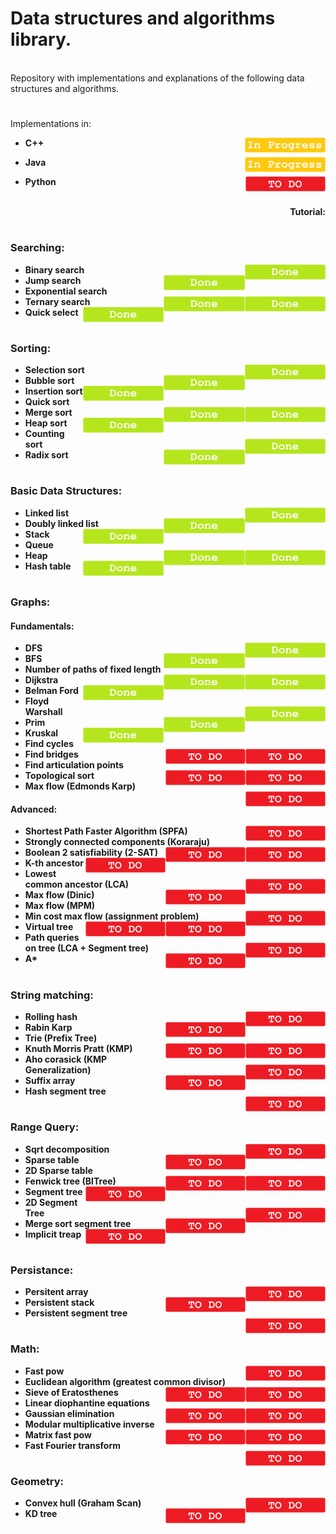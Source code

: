 # Data structures and algorithms library.

<br>
Repository with implementations and explanations of the following data structures and algorithms.<br>

#

Implementations in:
- <p display="inline"> 
    <strong>C++</strong>
    <img height="24px" align="right" left="10px" src="https://github.com/mihail-m/CP-implementations/blob/master/resources/InProgress.png">
  </p>
- <p display="inline"> 
    <strong>Java</strong> 
    <img height="24px" align="right" src="https://github.com/mihail-m/CP-implementations/blob/master/resources/InProgress.png">
  </p>
- <p display="inline"> 
    <strong>Python<strong> 
    <img height="24px" align="right" src="https://github.com/mihail-m/CP-implementations/blob/master/resources/ToDo.png">
  </p>

<p align="right">
  <br>
  <strong>Tutorial:</strong>
</p>

#

### Searching:
  - Binary search <img height="24px" align="right" left="10px" src="https://github.com/mihail-m/CP-implementations/blob/master/resources/Done.png">
  - Jump search <img height="24px" align="right" left="10px" src="https://github.com/mihail-m/CP-implementations/blob/master/resources/Done.png">
  - Exponential search <img height="24px" align="right" left="10px" src="https://github.com/mihail-m/CP-implementations/blob/master/resources/Done.png">
  - Ternary search <img height="24px" align="right" left="10px" src="https://github.com/mihail-m/CP-implementations/blob/master/resources/Done.png">
  - Quick select <img height="24px" align="right" left="10px" src="https://github.com/mihail-m/CP-implementations/blob/master/resources/Done.png">
  
#

### Sorting:
  - Selection sort <img height="24px" align="right" left="10px" src="https://github.com/mihail-m/CP-implementations/blob/master/resources/Done.png"> 
  - Bubble sort <img height="24px" align="right" left="10px" src="https://github.com/mihail-m/CP-implementations/blob/master/resources/Done.png">
  - Insertion sort <img height="24px" align="right" left="10px" src="https://github.com/mihail-m/CP-implementations/blob/master/resources/Done.png">
  - Quick sort <img height="24px" align="right" left="10px" src="https://github.com/mihail-m/CP-implementations/blob/master/resources/Done.png">
  - Merge sort <img height="24px" align="right" left="10px" src="https://github.com/mihail-m/CP-implementations/blob/master/resources/Done.png">
  - Heap sort <img height="24px" align="right" left="10px" src="https://github.com/mihail-m/CP-implementations/blob/master/resources/Done.png">
  - Counting sort <img height="24px" align="right" left="10px" src="https://github.com/mihail-m/CP-implementations/blob/master/resources/Done.png">
  - Radix sort <img height="24px" align="right" left="10px" src="https://github.com/mihail-m/CP-implementations/blob/master/resources/Done.png">
  
#

### Basic Data Structures:
  - Linked list <img height="24px" align="right" left="10px" src="https://github.com/mihail-m/CP-implementations/blob/master/resources/Done.png">
  - Doubly linked list <img height="24px" align="right" left="10px" src="https://github.com/mihail-m/CP-implementations/blob/master/resources/Done.png">
  - Stack <img height="24px" align="right" left="10px" src="https://github.com/mihail-m/CP-implementations/blob/master/resources/Done.png">
  - Queue <img height="24px" align="right" left="10px" src="https://github.com/mihail-m/CP-implementations/blob/master/resources/Done.png">
  - Heap <img height="24px" align="right" left="10px" src="https://github.com/mihail-m/CP-implementations/blob/master/resources/Done.png">
  - Hash table <img height="24px" align="right" left="10px" src="https://github.com/mihail-m/CP-implementations/blob/master/resources/Done.png">
  
#

### Graphs:
#### Fundamentals:
  - DFS <img height="24px" align="right" left="10px" src="https://github.com/mihail-m/CP-implementations/blob/master/resources/Done.png">
  - BFS <img height="24px" align="right" left="10px" src="https://github.com/mihail-m/CP-implementations/blob/master/resources/Done.png">
  - Number of paths of fixed length <img height="24px" align="right" left="10px" src="https://github.com/mihail-m/CP-implementations/blob/master/resources/Done.png">
  - Dijkstra <img height="24px" align="right" left="10px" src="https://github.com/mihail-m/CP-implementations/blob/master/resources/Done.png">
  - Belman Ford <img height="24px" align="right" left="10px" src="https://github.com/mihail-m/CP-implementations/blob/master/resources/Done.png">
  - Floyd Warshall <img height="24px" align="right" left="10px" src="https://github.com/mihail-m/CP-implementations/blob/master/resources/Done.png">
  - Prim <img height="24px" align="right" left="10px" src="https://github.com/mihail-m/CP-implementations/blob/master/resources/Done.png">
  - Kruskal <img height="24px" align="right" left="10px" src="https://github.com/mihail-m/CP-implementations/blob/master/resources/Done.png">
  - Find cycles <img height="24px" align="right" left="10px" src="https://github.com/mihail-m/CP-implementations/blob/master/resources/ToDo.png">
  - Find bridges <img height="24px" align="right" left="10px" src="https://github.com/mihail-m/CP-implementations/blob/master/resources/ToDo.png"> 
  - Find articulation points <img height="24px" align="right" left="10px" src="https://github.com/mihail-m/CP-implementations/blob/master/resources/ToDo.png">
  - Topological sort <img height="24px" align="right" left="10px" src="https://github.com/mihail-m/CP-implementations/blob/master/resources/ToDo.png">
  - Max flow (Edmonds Karp) <img height="24px" align="right" left="10px" src="https://github.com/mihail-m/CP-implementations/blob/master/resources/ToDo.png">

#### Advanced:
  - Shortest Path Faster Algorithm (SPFA) <img height="24px" align="right" left="10px" src="https://github.com/mihail-m/CP-implementations/blob/master/resources/ToDo.png">
  - Strongly connected components (Koraraju) <img height="24px" align="right" left="10px" src="https://github.com/mihail-m/CP-implementations/blob/master/resources/ToDo.png">
  - Boolean 2 satisfiability (2-SAT) <img height="24px" align="right" left="10px" src="https://github.com/mihail-m/CP-implementations/blob/master/resources/ToDo.png">
  - K-th ancestor <img height="24px" align="right" left="10px" src="https://github.com/mihail-m/CP-implementations/blob/master/resources/ToDo.png">
  - Lowest common ancestor (LCA) <img height="24px" align="right" left="10px" src="https://github.com/mihail-m/CP-implementations/blob/master/resources/ToDo.png">
  - Max flow (Dinic) <img height="24px" align="right" left="10px" src="https://github.com/mihail-m/CP-implementations/blob/master/resources/ToDo.png">
  - Max flow (MPM) <img height="24px" align="right" left="10px" src="https://github.com/mihail-m/CP-implementations/blob/master/resources/ToDo.png">
  - Min cost max flow (assignment problem) <img height="24px" align="right" left="10px" src="https://github.com/mihail-m/CP-implementations/blob/master/resources/ToDo.png">
  - Virtual tree <img height="24px" align="right" left="10px" src="https://github.com/mihail-m/CP-implementations/blob/master/resources/ToDo.png">
  - Path queries on tree (LCA + Segment tree) <img height="24px" align="right" left="10px" src="https://github.com/mihail-m/CP-implementations/blob/master/resources/ToDo.png">
  - A* <img height="24px" align="right" left="10px" src="https://github.com/mihail-m/CP-implementations/blob/master/resources/ToDo.png">
  
#

### String matching:
  - Rolling hash <img height="24px" align="right" left="10px" src="https://github.com/mihail-m/CP-implementations/blob/master/resources/ToDo.png">
  - Rabin Karp <img height="24px" align="right" left="10px" src="https://github.com/mihail-m/CP-implementations/blob/master/resources/ToDo.png">
  - Trie (Prefix Tree) <img height="24px" align="right" left="10px" src="https://github.com/mihail-m/CP-implementations/blob/master/resources/ToDo.png">
  - Knuth Morris Pratt (KMP) <img height="24px" align="right" left="10px" src="https://github.com/mihail-m/CP-implementations/blob/master/resources/ToDo.png">
  - Aho corasick (KMP Generalization) <img height="24px" align="right" left="10px" src="https://github.com/mihail-m/CP-implementations/blob/master/resources/ToDo.png">
  - Suffix array <img height="24px" align="right" left="10px" src="https://github.com/mihail-m/CP-implementations/blob/master/resources/ToDo.png">
  - Hash segment tree <img height="24px" align="right" left="10px" src="https://github.com/mihail-m/CP-implementations/blob/master/resources/ToDo.png">
  
#

### Range Query:
  - Sqrt decomposition <img height="24px" align="right" left="10px" src="https://github.com/mihail-m/CP-implementations/blob/master/resources/ToDo.png">
  - Sparse table <img height="24px" align="right" left="10px" src="https://github.com/mihail-m/CP-implementations/blob/master/resources/ToDo.png">
  - 2D Sparse table <img height="24px" align="right" left="10px" src="https://github.com/mihail-m/CP-implementations/blob/master/resources/ToDo.png">
  - Fenwick tree (BITree) <img height="24px" align="right" left="10px" src="https://github.com/mihail-m/CP-implementations/blob/master/resources/ToDo.png">
  - Segment tree <img height="24px" align="right" left="10px" src="https://github.com/mihail-m/CP-implementations/blob/master/resources/ToDo.png">
  - 2D Segment Tree <img height="24px" align="right" left="10px" src="https://github.com/mihail-m/CP-implementations/blob/master/resources/ToDo.png">
  - Merge sort segment tree <img height="24px" align="right" left="10px" src="https://github.com/mihail-m/CP-implementations/blob/master/resources/ToDo.png">
  - Implicit treap <img height="24px" align="right" left="10px" src="https://github.com/mihail-m/CP-implementations/blob/master/resources/ToDo.png">
  
#

### Persistance:
  - Persitent array <img height="24px" align="right" left="10px" src="https://github.com/mihail-m/CP-implementations/blob/master/resources/ToDo.png">
  - Persistent stack <img height="24px" align="right" left="10px" src="https://github.com/mihail-m/CP-implementations/blob/master/resources/ToDo.png">
  - Persistent segment tree <img height="24px" align="right" left="10px" src="https://github.com/mihail-m/CP-implementations/blob/master/resources/ToDo.png">
  
#

### Math:
  - Fast pow <img height="24px" align="right" left="10px" src="https://github.com/mihail-m/CP-implementations/blob/master/resources/ToDo.png">
  - Euclidean algorithm (greatest common divisor) <img height="24px" align="right" left="10px" src="https://github.com/mihail-m/CP-implementations/blob/master/resources/ToDo.png">
  - Sieve of Eratosthenes <img height="24px" align="right" left="10px" src="https://github.com/mihail-m/CP-implementations/blob/master/resources/ToDo.png">
  - Linear diophantine equations <img height="24px" align="right" left="10px" src="https://github.com/mihail-m/CP-implementations/blob/master/resources/ToDo.png">
  - Gaussian elimination <img height="24px" align="right" left="10px" src="https://github.com/mihail-m/CP-implementations/blob/master/resources/ToDo.png">
  - Modular multiplicative inverse <img height="24px" align="right" left="10px" src="https://github.com/mihail-m/CP-implementations/blob/master/resources/ToDo.png">
  - Matrix fast pow <img height="24px" align="right" left="10px" src="https://github.com/mihail-m/CP-implementations/blob/master/resources/ToDo.png">
  - Fast Fourier transform <img height="24px" align="right" left="10px" src="https://github.com/mihail-m/CP-implementations/blob/master/resources/ToDo.png">
  
#

### Geometry:
  - Convex hull (Graham Scan) <img height="24px" align="right" left="10px" src="https://github.com/mihail-m/CP-implementations/blob/master/resources/ToDo.png">
  - KD tree <img height="24px" align="right" left="10px" src="https://github.com/mihail-m/CP-implementations/blob/master/resources/ToDo.png">
